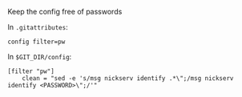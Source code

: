 Keep the config free of passwords

In `.gitattributes`:

    config filter=pw

In `$GIT_DIR/config`:

    [filter "pw"]
        clean = "sed -e 's/msg nickserv identify .*\";/msg nickserv identify <PASSWORD>\";/'"
